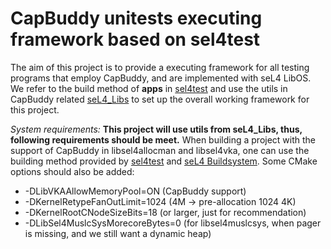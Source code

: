 # CapBuddy unitests executing framework based on sel4test
The aim of this project is to provide a executing framework for all testing programs that employ CapBuddy, and are implemented with seL4 LibOS. We refer to the build method of **apps** in [sel4test](https://github.com/seL4/sel4test) and use the utils in CapBuddy related [seL4_Libs](https://github.com/ZGwtao/seL4_libs-vbtalloc-extension) to set up the overall working framework for this project.

*System requirements:*
**This project will use utils from seL4_Libs, thus, following requirements should be meet.**
When building a project with the support of CapBuddy in libsel4allocman and libsel4vka, one can use the building method provided by [sel4test](https://github.com/seL4/sel4test-manifest.git) and [seL4 Buildsystem](https://docs.sel4.systems/projects/buildsystem/using.html). Some CMake options should also be added:

* -DLibVKAAllowMemoryPool=ON (CapBuddy support)
* -DKernelRetypeFanOutLimit=1024 (4M -> pre-allocation 1024 4K)
* -DKernelRootCNodeSizeBits=18 (or larger, just for recommendation)
* -DLibSel4MuslcSysMorecoreBytes=0 (for libsel4muslcsys, when pager is missing, and we still want a dynamic heap)
